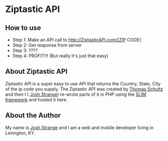 # Ziptastic API

## How to use
* Step 1: Make an API call to http://ZiptasticAPI.com/[ZIP CODE]
* Step 2: Get response from server
* Step 3: ????
* Step 4: PROFIT!!! (But really it's just that easy)

## About Ziptastic API

Ziptastic API is a super easy to use API that returns the Country, State, City of the ip code you supply. The Ziptastic API was created by [Thomas Schultz](http://github.com/daspecster) and then I ( [Josh Strange](http://github.com/joshstrange)) re-wrote parts of it in PHP using the [SLIM framework](http://www.slimframework.com/) and hosted it here.


## About the Author

My name is [Josh Strange](http://joshstrange.com) and I am a web and mobile developer living in Lexington, KY. 
